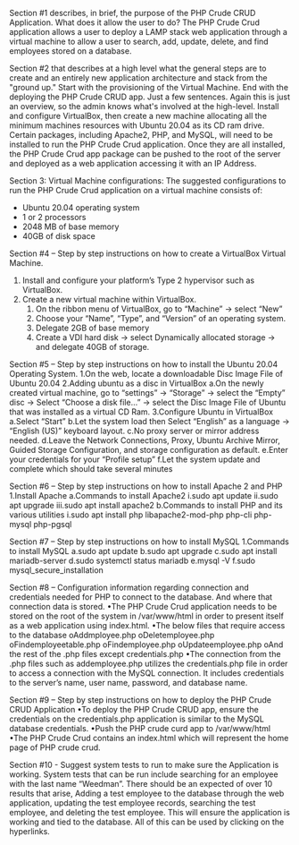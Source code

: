 Section #1 describes, in brief, the purpose of the PHP Crude CRUD Application.  What does it allow the user to do?
	The PHP Crude Crud application allows a user to deploy a LAMP stack web application through a virtual machine to allow a user to search, add, update, delete, and find employees stored on a database.

Section #2 that describes at a high level what the general steps are to create and an entirely new application architecture and stack from the "ground up."  Start with the provisioning of the Virtual Machine.  End with the deploying the PHP Crude CRUD app.  Just a few sentences.  Again this is just an overview, so the admin knows what's involved at the high-level.
	Install and configure VirtualBox, then create a new machine allocating all the minimum machines resources with Ubuntu 20.04 as its CD ram drive. Certain packages, including Apache2, PHP, and MySQL, will need to be installed to run the PHP Crude Crud application. Once they are all installed, the PHP Crude Crud app package can be pushed to the root of the server and deployed as a web application accessing it with an IP Address. 
	
Section 3: Virtual Machine configurations: The suggested configurations to run the PHP Crude Crud application on a virtual machine consists of:
-	Ubuntu 20.04 operating system
-	1 or 2 processors
-	2048 MB of base memory
-	40GB of disk space

Section #4 – Step by step instructions on how to create a VirtualBox Virtual Machine.
1.	Install and configure your platform’s Type 2 hypervisor such as VirtualBox.
2.	Create a new virtual machine within VirtualBox.
	1.	On the ribbon menu of VirtualBox, go to “Machine” -> select “New”
	2.	Choose your “Name”, “Type”, and “Version” of an operating system.
	3.	Delegate 2GB of base memory
	4.	Create a VDI hard disk -> select Dynamically allocated storage -> and delegate 40GB of storage.

Section #5 – Step by step instructions on how to install the Ubuntu 20.04 Operating System.
	1.On the web, locate a downloadable Disc Image File of Ubuntu 20.04
	2.Adding ubuntu as a disc in VirtualBox
		a.On the newly created virtual machine, go to “settings” -> “Storage” -> select the “Empty” disc -> Select “Choose a disk file…” -> select the Disc Image File of Ubuntu that was installed as a virtual CD Ram.
	3.Configure Ubuntu in VirtualBox
		a.Select “Start”
		b.Let the system load then Select “English” as a language -> “English (US)” keyboard layout.
		c.No proxy server or mirror address needed.
		d.Leave the Network Connections, Proxy, Ubuntu Archive Mirror, Guided Storage Configuration, and storage configuration as default.
		e.Enter your credentials for your “Profile setup”
		f.Let the system update and complete which should take several minutes

Section #6 – Step by step instructions on how to install Apache 2 and PHP
	1.Install Apache
		a.Commands to install Apache2
			i.sudo apt update
			ii.sudo apt upgrade
			iii.sudo apt install apache2
		b.Commands to install PHP and its various utilities
			i.sudo apt install php libapache2-mod-php php-cli php-mysql php-pgsql

Section #7 – Step by step instructions on how to install MySQL
	1.Commands to install MySQL
		a.sudo apt update
		b.sudo apt upgrade
		c.sudo apt install mariadb-server
		d.sudo systemctl status mariadb
		e.mysql -V
		f.sudo mysql_secure_installation     

Section #8 – Configuration information regarding connection and credentials needed for PHP to connect to the database.  And where that connection data is stored.
	•The PHP Crude Crud application needs to be stored on the root of the system in /var/www/html in order to present itself as a web application using index.html.
	•The below files that require access to the database
		oAddmployee.php
		oDeletemployee.php
		oFindemployeetable.php
		oFindemployee.php
		oUpdateemployee.php
		oAnd the rest of the .php files except credentials.php
	•The connection from the .php files such as addemployee.php utilizes the credentials.php file in order to access a connection with the MySQL connection. It includes credentials to the server’s name, user name, password, and database name. 

Section #9 – Step by step instructions on how to deploy the PHP Crude CRUD Application
	•To deploy the PHP Crude CRUD app, ensure the credentials on the credentials.php application is similar to the MySQL database credentials.
	•Push the PHP crude curd app to /var/www/html
	•The PHP Crude Crud contains an index.html which will represent the home page of PHP crude crud.

Section #10 - Suggest system tests to run to make sure the Application is working.
	System tests that can be run include searching for an employee with the last name “Weedman”. There should be an expected of over 10 results that arise,
Adding a test employee to the database through the web application, updating the test employee records, searching the test employee, and deleting the test employee. This will ensure the application is working and tied to the database. All of this can be used by clicking on the hyperlinks. 
